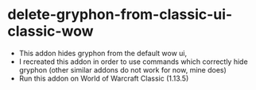# delete-gryphon-from-classic-ui-classic-wow

- This addon hides gryphon from the default wow ui, 
- I recreated this addon in order to use commands which correctly hide gryphon (other similar addons do not work for now, mine does)
- Run this addon on World of Warcraft Classic (1.13.5)
